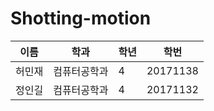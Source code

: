 # Shotting-motion

| 이름  | 학과  | 학년  | 학번 |
|---|---|---|---|
| 허민재  | 컴퓨터공학과  | 4  |  20171138 |   
| 정인길  | 컴퓨터공학과  | 4  |  20171132 |

